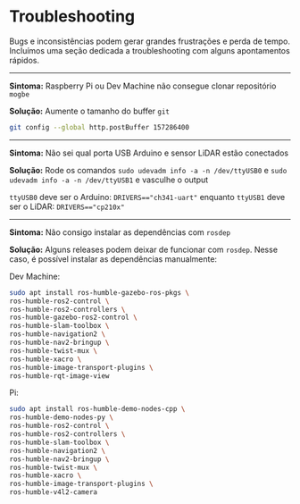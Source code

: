 # Troubleshooting

Bugs e inconsistências podem gerar grandes frustrações e perda de tempo. Incluímos uma seção dedicada a troubleshooting com alguns apontamentos rápidos.

---

**Sintoma:** Raspberry Pi ou Dev Machine não consegue clonar repositório `mogbe`

**Solução:** Aumente o tamanho do buffer `git`

```bash
git config --global http.postBuffer 157286400
```

---

**Sintoma:** Não sei qual porta USB Arduino e sensor LiDAR estão conectados

**Solução:** Rode os comandos `sudo udevadm info -a -n /dev/ttyUSB0` e `sudo udevadm info -a -n /dev/ttyUSB1` e vasculhe o output

`ttyUSB0` deve ser o Arduino: `DRIVERS=="ch341-uart"` enquanto `ttyUSB1` deve ser o LiDAR: `DRIVERS=="cp210x"`

---

**Sintoma:** Não consigo instalar as dependências com `rosdep`

**Solução:** Alguns releases podem deixar de funcionar com `rosdep`. Nesse caso, é possível instalar as dependências manualmente:

Dev Machine:

```bash
sudo apt install ros-humble-gazebo-ros-pkgs \
ros-humble-ros2-control \
ros-humble-ros2-controllers \
ros-humble-gazebo-ros2-control \
ros-humble-slam-toolbox \
ros-humble-navigation2 \
ros-humble-nav2-bringup \
ros-humble-twist-mux \
ros-humble-xacro \
ros-humble-image-transport-plugins \
ros-humble-rqt-image-view
```

Pi:

```bash
sudo apt install ros-humble-demo-nodes-cpp \
ros-humble-demo-nodes-py \
ros-humble-ros2-control \
ros-humble-ros2-controllers \
ros-humble-slam-toolbox \
ros-humble-navigation2 \
ros-humble-nav2-bringup \
ros-humble-twist-mux \
ros-humble-xacro \
ros-humble-image-transport-plugins \
ros-humble-v4l2-camera
```
